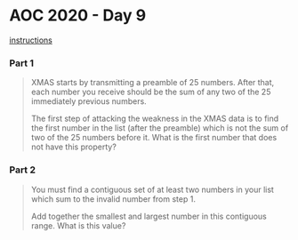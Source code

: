 # AOC 2020 - Day 9

[instructions](https://adventofcode.com/2020/day/9)

### Part 1

> XMAS starts by transmitting a preamble of 25 numbers. After that, each number you receive should be the sum of any two of the 25 immediately previous numbers.
>
> The first step of attacking the weakness in the XMAS data is to find the first number in the list (after the preamble) which is not the sum of two of the 25 numbers before it. What is the first number that does not have this property?

### Part 2

> You must find a contiguous set of at least two numbers in your list which sum to the invalid number from step 1.
>
> Add together the smallest and largest number in this contiguous range. What is this value?
